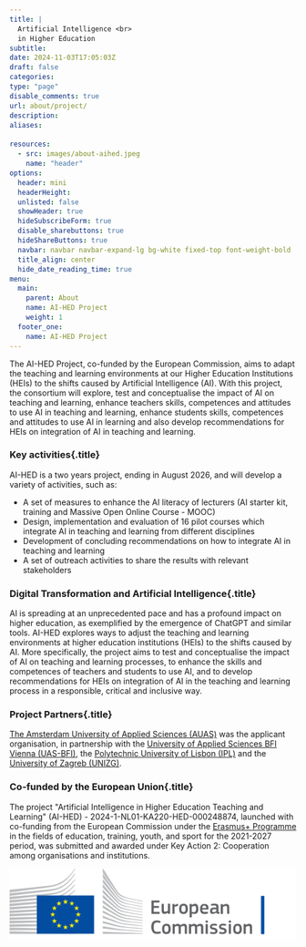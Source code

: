 ```yaml
---
title: |
  Artificial Intelligence <br>
  in Higher Education
subtitle: 
date: 2024-11-03T17:05:03Z
draft: false
categories: 
type: "page"
disable_comments: true
url: about/project/
description:
aliases:

resources:
  - src: images/about-aihed.jpeg
    name: "header"
options:
  header: mini
  headerHeight:
  unlisted: false
  showHeader: true
  hideSubscribeForm: true
  disable_sharebuttons: true
  hideShareButtons: true
  navbar: navbar navbar-expand-lg bg-white fixed-top font-weight-bold
  title_align: center
  hide_date_reading_time: true
menu:
  main:
    parent: About
    name: AI-HED Project
    weight: 1
  footer_one:
    name: AI-HED Project
---
```

The AI-HED Project, co-funded by the European Commission, aims to adapt the teaching and learning environments at our Higher Education Institutions (HEIs) to the shifts caused by Artificial Intelligence (AI). With this project, the consortium will explore, test and conceptualise the impact of AI on teaching and learning, enhance teachers skills, competences and attitudes to use AI in teaching and learning, enhance students skills, competences and attitudes to use AI in learning and also develop recommendations for HEIs on integration of AI in teaching and learning.

### Key activities{.title}

AI-HED is a two years project, ending in August 2026, and will develop a variety of activities, such as:

- A set of measures to enhance the AI literacy of lecturers (AI starter kit, training and Massive Open Online Course - MOOC)
- Design, implementation and evaluation of 16 pilot courses which integrate AI in teaching and learning from different disciplines
- Development of concluding recommendations on how to integrate AI in teaching and learning
- A set of outreach activities to share the results with relevant stakeholders

### Digital Transformation and Artificial Intelligence{.title}

AI is spreading at an unprecedented pace and has a profound impact on higher education, as exemplified by the emergence of ChatGPT and similar tools. AI-HED explores ways to adjust the teaching and learning environments at higher education institutions (HEIs) to the shifts caused by AI. More specifically, the project aims to test and conceptualise the impact of AI on teaching and learning processes, to enhance the skills and competences of teachers and students to use AI, and to develop recommendations for HEIs on integration of AI in the teaching and learning process in a responsible, critical and inclusive way.

### Project Partners{.title}

[The Amsterdam University of Applied Sciences (AUAS)](https://www.amsterdamuas.com/) was the applicant organisation, in partnership with the [University of Applied Sciences BFI Vienna (UAS-BFI)](https://www.fh-vie.ac.at/en/), the [Polytechnic University of Lisbon (IPL)](https://escs.ipl.pt/) and the [University of Zagreb (UNIZG)](https://www.foi.unizg.hr/en).

### Co-funded by the European Union{.title}

<div class="row">
<div class="col-8">

The project "Artificial Intelligence in Higher Education Teaching and Learning" (AI-HED) - 2024-1-NL01-KA220-HED-000248874, launched with co-funding from the European Commission under the [Erasmus+ Programme](https://erasmus-plus.ec.europa.eu) in the fields of education, training, youth, and sport for the 2021-2027 period, was submitted and awarded under Key Action 2: Cooperation among organisations and institutions.

</div>

<div class="col-4">
<img src="images/logo-ec--en.svg" class="float-right">
</div>

</div>